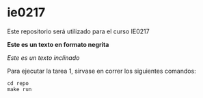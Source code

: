 # ie0217
Este repositorio será utilizado para el curso IE0217

**Este es un texto en formato negrita**

_Este es un texto inclinado_

Para ejecutar la tarea 1, sirvase en correr los siguientes comandos:
```
cd repo
make run
```